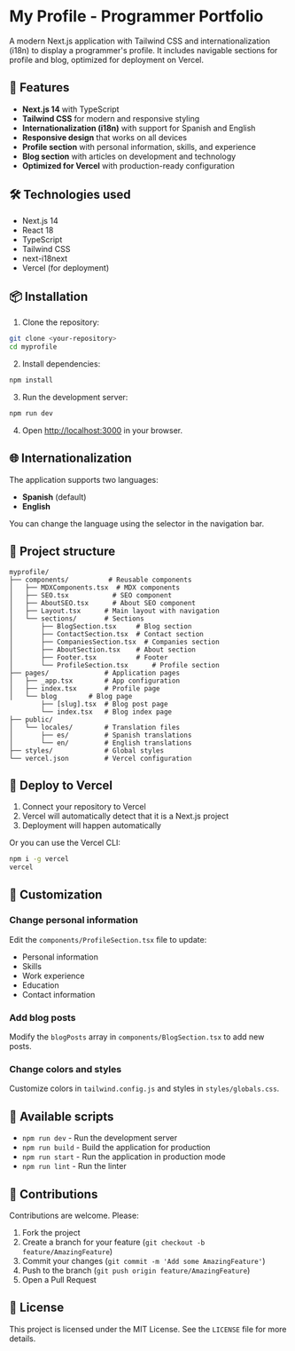 # My Profile - Programmer Portfolio

A modern Next.js application with Tailwind CSS and internationalization (i18n) to display a programmer's profile. It includes navigable sections for profile and blog, optimized for deployment on Vercel.

## 🚀 Features

- **Next.js 14** with TypeScript
- **Tailwind CSS** for modern and responsive styling
- **Internationalization (i18n)** with support for Spanish and English
- **Responsive design** that works on all devices
- **Profile section** with personal information, skills, and experience
- **Blog section** with articles on development and technology
- **Optimized for Vercel** with production-ready configuration

## 🛠️ Technologies used

- Next.js 14
- React 18
- TypeScript
- Tailwind CSS
- next-i18next
- Vercel (for deployment)

## 📦 Installation

1. Clone the repository:

```bash
git clone <your-repository>
cd myprofile
```

2. Install dependencies:

```bash
npm install
```

3. Run the development server:

```bash
npm run dev
```

4. Open [http://localhost:3000](http://localhost:3000) in your browser.

## 🌐 Internationalization

The application supports two languages:

- **Spanish** (default)
- **English**

You can change the language using the selector in the navigation bar.

## 📁 Project structure

```
myprofile/
├── components/          # Reusable components
│   ├── MDXComponents.tsx  # MDX components
│   ├── SEO.tsx           # SEO component
│   ├── AboutSEO.tsx      # About SEO component
│   ├── Layout.tsx      # Main layout with navigation
│   └── sections/       # Sections
│       ├── BlogSection.tsx     # Blog section
│       ├── ContactSection.tsx  # Contact section
│       ├── CompaniesSection.tsx  # Companies section
│       ├── AboutSection.tsx    # About section
│       ├── Footer.tsx          # Footer
│       └── ProfileSection.tsx      # Profile section
├── pages/              # Application pages
│   ├── _app.tsx        # App configuration
│   ├── index.tsx       # Profile page
│   └── blog        # Blog page
        ├── [slug].tsx  # Blog post page
        └── index.tsx   # Blog index page
├── public/
│   └── locales/        # Translation files
│       ├── es/         # Spanish translations
│       └── en/         # English translations
├── styles/             # Global styles
└── vercel.json         # Vercel configuration
```

## 🚀 Deploy to Vercel

1. Connect your repository to Vercel
2. Vercel will automatically detect that it is a Next.js project
3. Deployment will happen automatically

Or you can use the Vercel CLI:

```bash
npm i -g vercel
vercel
```

## 🎨 Customization

### Change personal information

Edit the `components/ProfileSection.tsx` file to update:

- Personal information
- Skills
- Work experience
- Education
- Contact information

### Add blog posts

Modify the `blogPosts` array in `components/BlogSection.tsx` to add new posts.

### Change colors and styles

Customize colors in `tailwind.config.js` and styles in `styles/globals.css`.

## 📝 Available scripts

- `npm run dev` - Run the development server
- `npm run build` - Build the application for production
- `npm run start` - Run the application in production mode
- `npm run lint` - Run the linter

## 🤝 Contributions

Contributions are welcome. Please:

1. Fork the project
2. Create a branch for your feature (`git checkout -b feature/AmazingFeature`)
3. Commit your changes (`git commit -m 'Add some AmazingFeature'`)
4. Push to the branch (`git push origin feature/AmazingFeature`)
5. Open a Pull Request

## 📄 License

This project is licensed under the MIT License. See the `LICENSE` file for more details.
